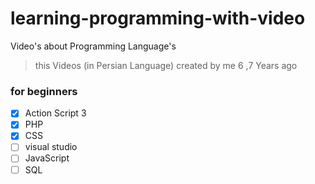 # learning-programming-with-video
Video's about Programming Language's

> this Videos (in Persian Language) created by me  6 ,7 Years ago 

### for beginners 
- [x] Action Script 3
- [x] PHP
- [x] CSS
- [ ] visual studio
- [ ] JavaScript
- [ ] SQL
